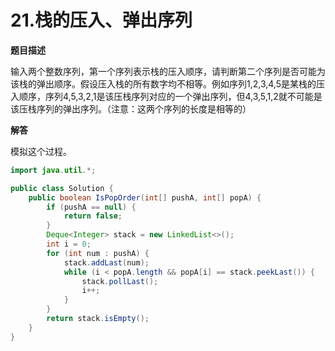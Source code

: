 # 21.栈的压入、弹出序列

**题目描述**

输入两个整数序列，第一个序列表示栈的压入顺序，请判断第二个序列是否可能为该栈的弹出顺序。假设压入栈的所有数字均不相等。例如序列1,2,3,4,5是某栈的压入顺序，序列4,5,3,2,1是该压栈序列对应的一个弹出序列，但4,3,5,1,2就不可能是该压栈序列的弹出序列。（注意：这两个序列的长度是相等的）

**解答**

模拟这个过程。

```java
import java.util.*;

public class Solution {
    public boolean IsPopOrder(int[] pushA, int[] popA) {
        if (pushA == null) {
            return false;
        }
        Deque<Integer> stack = new LinkedList<>();
        int i = 0;
        for (int num : pushA) {
            stack.addLast(num);
            while (i < popA.length && popA[i] == stack.peekLast()) {
                stack.pollLast();
                i++;
            }
        }
        return stack.isEmpty();
    }
}
```